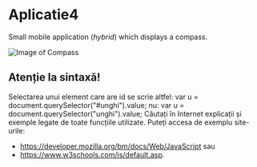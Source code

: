 # Aplicatie4
Small mobile application (*hybrid*) which displays a compass.

![Image of Compass](images/aplicatie.jpg?raw=true "")

## Atenție la sintaxă! 
Selectarea unui element care are id se scrie altfel:
var u = document.querySelector("#unghi").value;
nu:
var u = document.querySelector("unghi").value;
Căutați în Internet explicații și exemple legate de toate funcțiile utilizate. Puteți accesa de exemplu site-urile:
* https://developer.mozilla.org/bm/docs/Web/JavaScript sau 
* https://www.w3schools.com/js/default.asp.
